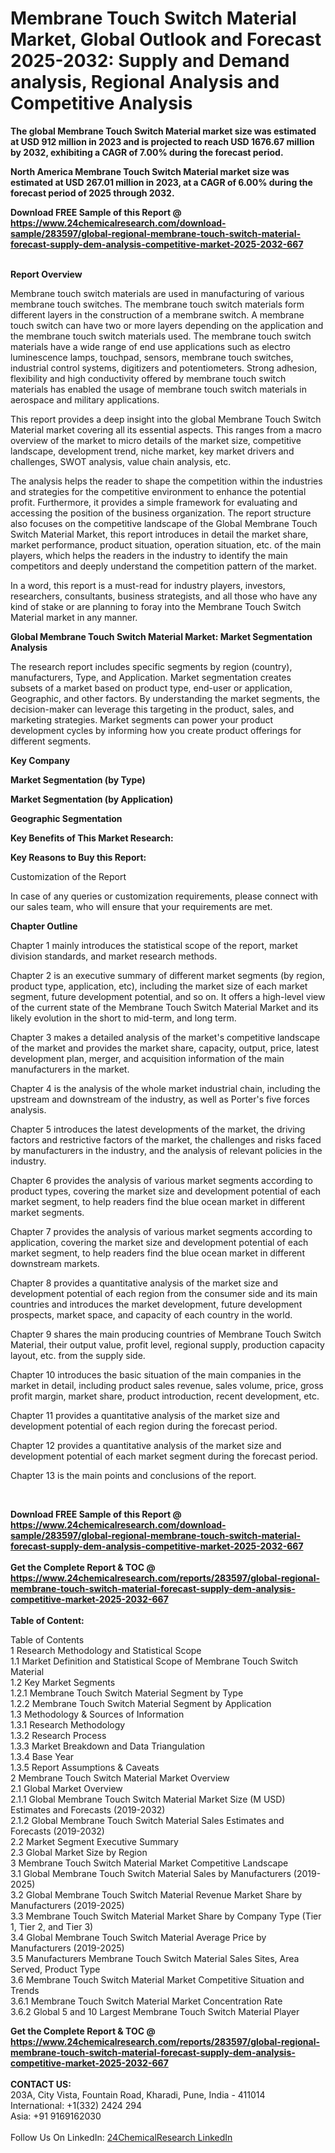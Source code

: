 <h1>Membrane Touch Switch Material Market, Global Outlook and Forecast 2025-2032: Supply and Demand analysis, Regional Analysis and Competitive Analysis</h1><p><strong>The global Membrane Touch Switch Material market size was estimated at USD 912 million in 2023 and is projected to reach USD 1676.67 million by 2032, exhibiting a CAGR of 7.00% during the forecast period.</strong></p><p>
</p><p><strong>North America Membrane Touch Switch Material market size was estimated at USD 267.01 million in 2023, at a CAGR of 6.00% during the forecast period of 2025 through 2032.</strong></p><div><b>Download FREE Sample of this Report @ 
            <a href="https://www.24chemicalresearch.com/download-sample/283597/global-regional-membrane-touch-switch-material-forecast-supply-dem-analysis-competitive-market-2025-2032-667">
            https://www.24chemicalresearch.com/download-sample/283597/global-regional-membrane-touch-switch-material-forecast-supply-dem-analysis-competitive-market-2025-2032-667</a></b></div><br><p>
</p><p><strong>Report Overview</strong></p><p>
</p><p>Membrane touch switch materials are used in manufacturing of various membrane touch switches. The membrane touch switch materials form different layers in the construction of a membrane switch. A membrane touch switch can have two or more layers depending on the application and the membrane touch switch materials used. The membrane touch switch materials have a wide range of end use applications such as electro luminescence lamps, touchpad, sensors, membrane touch switches, industrial control systems, digitizers and potentiometers. Strong adhesion, flexibility and high conductivity offered by membrane touch switch materials has enabled the usage of membrane touch switch materials in aerospace and military applications.</p><p>
</p><p>This report provides a deep insight into the global Membrane Touch Switch Material market covering all its essential aspects. This ranges from a macro overview of the market to micro details of the market size, competitive landscape, development trend, niche market, key market drivers and challenges, SWOT analysis, value chain analysis, etc.</p><p>
</p><p>The analysis helps the reader to shape the competition within the industries and strategies for the competitive environment to enhance the potential profit. Furthermore, it provides a simple framework for evaluating and accessing the position of the business organization. The report structure also focuses on the competitive landscape of the Global Membrane Touch Switch Material Market, this report introduces in detail the market share, market performance, product situation, operation situation, etc. of the main players, which helps the readers in the industry to identify the main competitors and deeply understand the competition pattern of the market.</p><p>
In a word, this report is a must-read for industry players, investors, researchers, consultants, business strategists, and all those who have any kind of stake or are planning to foray into the Membrane Touch Switch Material market in any manner.</p><p>
</p><p><strong>Global Membrane Touch Switch Material Market: Market Segmentation Analysis</strong></p><p>
</p><p>The research report includes specific segments by region (country), manufacturers, Type, and Application. Market segmentation creates subsets of a market based on product type, end-user or application, Geographic, and other factors. By understanding the market segments, the decision-maker can leverage this targeting in the product, sales, and marketing strategies. Market segments can power your product development cycles by informing how you create product offerings for different segments.</p><p>
</p><p><strong>Key Company</strong></p><p>
</p><p>
</p><p><strong>Market Segmentation (by Type)</strong></p><p>
</p><p>
</p><p><strong>Market Segmentation (by Application)</strong></p><p>
</p><p>
</p><p><strong>Geographic Segmentation</strong></p><p>
</p><p>
</p><p><strong>Key Benefits of This Market Research:</strong></p><p>
</p><p>
</p><p><strong>Key Reasons to Buy this Report:</strong></p><p>
</p><p>
</p><p>Customization of the Report</p><p>
In case of any queries or customization requirements, please connect with our sales team, who will ensure that your requirements are met.</p><p>
</p><p><strong>Chapter Outline</strong></p><p>
</p><p>Chapter 1 mainly introduces the statistical scope of the report, market division standards, and market research methods.</p><p>
Chapter 2 is an executive summary of different market segments (by region, product type, application, etc), including the market size of each market segment, future development potential, and so on. It offers a high-level view of the current state of the Membrane Touch Switch Material Market and its likely evolution in the short to mid-term, and long term.</p><p>
Chapter 3 makes a detailed analysis of the market's competitive landscape of the market and provides the market share, capacity, output, price, latest development plan, merger, and acquisition information of the main manufacturers in the market.</p><p>
Chapter 4 is the analysis of the whole market industrial chain, including the upstream and downstream of the industry, as well as Porter's five forces analysis.</p><p>
Chapter 5 introduces the latest developments of the market, the driving factors and restrictive factors of the market, the challenges and risks faced by manufacturers in the industry, and the analysis of relevant policies in the industry.</p><p>
Chapter 6 provides the analysis of various market segments according to product types, covering the market size and development potential of each market segment, to help readers find the blue ocean market in different market segments.</p><p>
Chapter 7 provides the analysis of various market segments according to application, covering the market size and development potential of each market segment, to help readers find the blue ocean market in different downstream markets.</p><p>
Chapter 8 provides a quantitative analysis of the market size and development potential of each region from the consumer side and its main countries and introduces the market development, future development prospects, market space, and capacity of each country in the world.</p><p>
Chapter 9 shares the main producing countries of Membrane Touch Switch Material, their output value, profit level, regional supply, production capacity layout, etc. from the supply side.</p><p>
Chapter 10 introduces the basic situation of the main companies in the market in detail, including product sales revenue, sales volume, price, gross profit margin, market share, product introduction, recent development, etc.</p><p>
Chapter 11 provides a quantitative analysis of the market size and development potential of each region during the forecast period.</p><p>
Chapter 12 provides a quantitative analysis of the market size and development potential of each market segment during the forecast period.</p><p>
Chapter 13 is the main points and conclusions of the report.</p><p>
 </p><div><b>Download FREE Sample of this Report @ 
            <a href="https://www.24chemicalresearch.com/download-sample/283597/global-regional-membrane-touch-switch-material-forecast-supply-dem-analysis-competitive-market-2025-2032-667">
            https://www.24chemicalresearch.com/download-sample/283597/global-regional-membrane-touch-switch-material-forecast-supply-dem-analysis-competitive-market-2025-2032-667</a></b></div><br><div><b>Get the Complete Report & TOC @ 
            <a href="https://www.24chemicalresearch.com/reports/283597/global-regional-membrane-touch-switch-material-forecast-supply-dem-analysis-competitive-market-2025-2032-667">
            https://www.24chemicalresearch.com/reports/283597/global-regional-membrane-touch-switch-material-forecast-supply-dem-analysis-competitive-market-2025-2032-667</a></b></div><br>
            <b>Table of Content:</b><p>Table of Contents<br />
1 Research Methodology and Statistical Scope<br />
1.1 Market Definition and Statistical Scope of Membrane Touch Switch Material<br />
1.2 Key Market Segments<br />
1.2.1 Membrane Touch Switch Material Segment by Type<br />
1.2.2 Membrane Touch Switch Material Segment by Application<br />
1.3 Methodology & Sources of Information<br />
1.3.1 Research Methodology<br />
1.3.2 Research Process<br />
1.3.3 Market Breakdown and Data Triangulation<br />
1.3.4 Base Year<br />
1.3.5 Report Assumptions & Caveats<br />
2 Membrane Touch Switch Material Market Overview<br />
2.1 Global Market Overview<br />
2.1.1 Global Membrane Touch Switch Material Market Size (M USD) Estimates and Forecasts (2019-2032)<br />
2.1.2 Global Membrane Touch Switch Material Sales Estimates and Forecasts (2019-2032)<br />
2.2 Market Segment Executive Summary<br />
2.3 Global Market Size by Region<br />
3 Membrane Touch Switch Material Market Competitive Landscape<br />
3.1 Global Membrane Touch Switch Material Sales by Manufacturers (2019-2025)<br />
3.2 Global Membrane Touch Switch Material Revenue Market Share by Manufacturers (2019-2025)<br />
3.3 Membrane Touch Switch Material Market Share by Company Type (Tier 1, Tier 2, and Tier 3)<br />
3.4 Global Membrane Touch Switch Material Average Price by Manufacturers (2019-2025)<br />
3.5 Manufacturers Membrane Touch Switch Material Sales Sites, Area Served, Product Type<br />
3.6 Membrane Touch Switch Material Market Competitive Situation and Trends<br />
3.6.1 Membrane Touch Switch Material Market Concentration Rate<br />
3.6.2 Global 5 and 10 Largest Membrane Touch Switch Material Player</p><div><b>Get the Complete Report & TOC @ 
            <a href="https://www.24chemicalresearch.com/reports/283597/global-regional-membrane-touch-switch-material-forecast-supply-dem-analysis-competitive-market-2025-2032-667">
            https://www.24chemicalresearch.com/reports/283597/global-regional-membrane-touch-switch-material-forecast-supply-dem-analysis-competitive-market-2025-2032-667</a></b></div><br><b>CONTACT US:</b><br>
            203A, City Vista, Fountain Road, Kharadi, Pune, India - 411014<br>
            International: +1(332) 2424 294<br>
            Asia: +91 9169162030 <br><br>
            Follow Us On LinkedIn: <a href="https://www.linkedin.com/company/24chemicalresearch/">24ChemicalResearch LinkedIn</a>